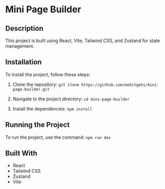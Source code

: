 
# Mini Page Builder

## Description

This project is built using React, Vite, Tailwind CSS, and Zustand for state management.

## Installation

To install the project, follow these steps:

1. Clone the repository: `git clone https://github.com/mohitgehi/mini-page-builder.git`

2. Navigate to the project directory: `cd mini-page-builder`

3. Install the dependencies: `npm install`

## Running the Project

To run the project, use the command: `npm run dev`

## Built With

- React
- Tailwind CSS
- Zustand
- Vite
  